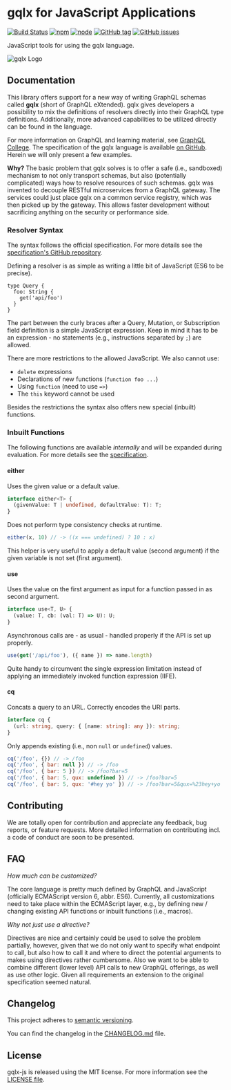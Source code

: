 # gqlx for JavaScript Applications

[![Build Status](https://travis-ci.org/graphql-extended/gqlx-js.svg?branch=master)](https://travis-ci.org/graphql-extended/gqlx-js)
[![npm](https://img.shields.io/npm/v/gqlx-js.svg)](https://www.npmjs.com/package/gqlx-js)
[![node](https://img.shields.io/node/v/gqlx-js.svg)](https://www.npmjs.com/package/gqlx-js)
[![GitHub tag](https://img.shields.io/github/tag/graphql-extended/gqlx-js.svg)](https://github.com/graphql-extended/gqlx-js/releases)
[![GitHub issues](https://img.shields.io/github/issues/graphql-extended/gqlx-js.svg)](https://github.com/graphql-extended/gqlx-js/issues)

JavaScript tools for using the gqlx language.

![gqlx Logo](https://github.com/graphql-extended/gqlx-spec/raw/master/logo.png)

## Documentation

This library offers support for a new way of writing GraphQL schemas called **gqlx** (short of GraphQL eXtended). gqlx gives developers a possibility to mix the definitions of resolvers directly into their GraphQL type definitions. Additionally, more advanced capabilities to be utilized directly can be found in the language.

For more information on GraphQL and learning material, see [GraphQL College](https://www.graphql.college/practice-graphql/). The specification of the gqlx language is available [on GitHub](https://github.com/graphql-extended/gqlx-spec). Herein we will only present a few examples.

**Why?** The basic problem that gqlx solves is to offer a safe (i.e., sandboxed) mechanism to not only transport schemas, but also (potentially complicated) ways how to resolve resources of such schemas. gqlx was invented to decouple RESTful microservices from a GraphQL gateway. The services could just place gqlx on a common service registry, which was then picked up by the gateway. This allows faster development without sacrificing anything on the security or performance side.

### Resolver Syntax

The syntax follows the official specification. For more details see the [specification's GitHub repository](https://github.com/graphql-extended/gqlx-spec).

Defining a resolver is as simple as writing a little bit of JavaScript (ES6 to be precise).

```plain
type Query {
  foo: String {
    get('api/foo')
  }
}
```

The part between the curly braces after a Query, Mutation, or Subscription field definition is a simple JavaScript expression. Keep in mind it has to be an expression - no statements (e.g., instructions separated by `;`) are allowed.

There are more restrictions to the allowed JavaScript. We also cannot use:

- `delete` expressions
- Declarations of new functions (`function foo ...`)
- Using `function` (need to use `=>`)
- The `this` keyword cannot be used

Besides the restrictions the syntax also offers new special (inbuilt) functions.

### Inbuilt Functions

The following functions are available *internally* and will be expanded during evaluation. For more details see the [specification](https://github.com/graphql-extended/gqlx-spec).

#### either

Uses the given value or a default value.

```typescript
interface either<T> {
  (givenValue: T | undefined, defaultValue: T): T;
}
```

Does not perform type consistency checks at runtime.

```js
either(x, 10) // -> ((x === undefined) ? 10 : x)
```

This helper is very useful to apply a default value (second argument) if the given variable is not set (first argument).

#### use

Uses the value on the first argument as input for a function passed in as second argument.

```typescript
interface use<T, U> {
  (value: T, cb: (val: T) => U): U;
}
```

Asynchronous calls are - as usual - handled properly if the API is set up properly.

```js
use(get('/api/foo'), ({ name }) => name.length)
```

Quite handy to circumvent the single expression limitation instead of applying an immediately invoked function expression (IIFE).

#### cq

Concats a query to an URL. Correctly encodes the URI parts.

```typescript
interface cq {
  (url: string, query: { [name: string]: any }): string;
}
```

Only appends existing (i.e., non `null` or `undefined`) values.

```js
cq('/foo', {}) // -> /foo
cq('/foo', { bar: null }) // -> /foo
cq('/foo', { bar: 5 }) // -> /foo?bar=5
cq('/foo', { bar: 5, qux: undefined }) // -> /foo?bar=5
cq('/foo', { bar: 5, qux: '#hey yo' }) // -> /foo?bar=5&qux=%23hey+yo
```

## Contributing

We are totally open for contribution and appreciate any feedback, bug reports, or feature requests. More detailed information on contributing incl. a code of conduct are soon to be presented.

## FAQ

*How much can be customized?*

The core language is pretty much defined by GraphQL and JavaScript (officially ECMAScript version 6, abbr. ES6). Currently, all customizations need to take place within the ECMAScript layer, e.g., by defining new / changing existing API functions or inbuilt functions (i.e., macros).

*Why not just use a directive?*

Directives are nice and certainly could be used to solve the problem partially, however, given that we do not only want to specify what endpoint to call, but also how to call it and where to direct the potential arguments to makes using directives rather cumbersome. Also we want to be able to combine different (lower level) API calls to new GraphQL offerings, as well as use other logic. Given all requirements an extension to the original specification seemed natural.

## Changelog

This project adheres to [semantic versioning](https://semver.org).

You can find the changelog in the [CHANGELOG.md](CHANGELOG.md) file.

## License

gqlx-js is released using the MIT license. For more information see the [LICENSE file](LICENSE).
